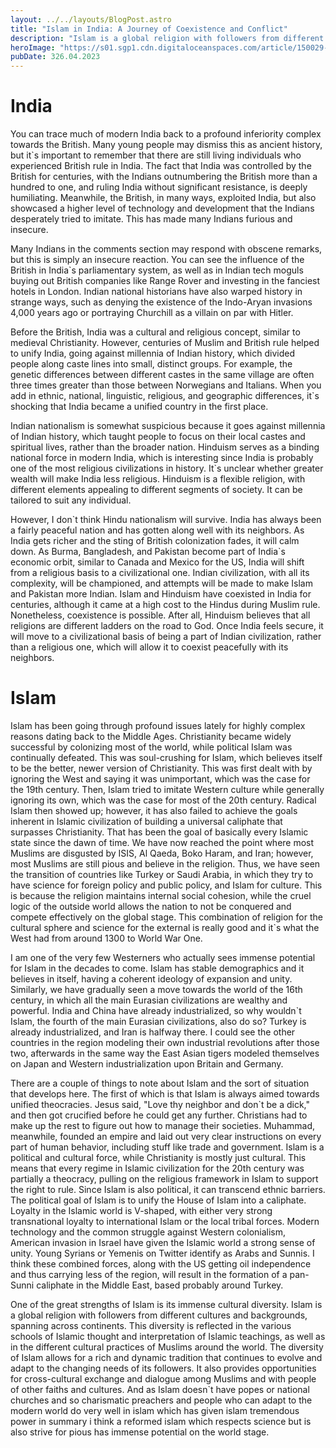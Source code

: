 ```yaml
---
layout: ../../layouts/BlogPost.astro
title: "Islam in India: A Journey of Coexistence and Conflict"
description: "Islam is a global religion with followers from different cultures and backgrounds, spanning across continents. This diversity is reflected in the various schools of Islamic thought and interpretation of Islamic teachings. While Indian nationalism is somewhat suspicious because it goes against millennia of Indian history, which taught people to focus on their local castes and spiritual lives, rather than the broader nation."
heroImage: "https://s01.sgp1.cdn.digitaloceanspaces.com/article/150029-supvjmnfly-1604248576.jpg"
pubDate: 326.04.2023
---
```

# India
You can trace much of modern India back to a profound inferiority complex towards the British. Many young people may dismiss this as ancient history, but it\`s important to remember that there are still living individuals who experienced British rule in India. The fact that India was controlled by the British for centuries, with the Indians outnumbering the British more than a hundred to one, and ruling India without significant resistance, is deeply humiliating. Meanwhile, the British, in many ways, exploited India, but also showcased a higher level of technology and development that the Indians desperately tried to imitate. This has made many Indians furious and insecure.

Many Indians in the comments section may respond with obscene remarks, but this is simply an insecure reaction. You can see the influence of the British in India\`s parliamentary system, as well as in Indian tech moguls buying out British companies like Range Rover and investing in the fanciest hotels in London. Indian national historians have also warped history in strange ways, such as denying the existence of the Indo-Aryan invasions 4,000 years ago or portraying Churchill as a villain on par with Hitler.

Before the British, India was a cultural and religious concept, similar to medieval Christianity. However, centuries of Muslim and British rule helped to unify India, going against millennia of Indian history, which divided people along caste lines into small, distinct groups. For example, the genetic differences between different castes in the same village are often three times greater than those between Norwegians and Italians. When you add in ethnic, national, linguistic, religious, and geographic differences, it\`s shocking that India became a unified country in the first place.

Indian nationalism is somewhat suspicious because it goes against millennia of Indian history, which taught people to focus on their local castes and spiritual lives, rather than the broader nation. Hinduism serves as a binding national force in modern India, which is interesting since India is probably one of the most religious civilizations in history. It\`s unclear whether greater wealth will make India less religious. Hinduism is a flexible religion, with different elements appealing to different segments of society. It can be tailored to suit any individual.

However, I don\`t think Hindu nationalism will survive. India has always been a fairly peaceful nation and has gotten along well with its neighbors. As India gets richer and the sting of British colonization fades, it will calm down. As Burma, Bangladesh, and Pakistan become part of India\`s economic orbit, similar to Canada and Mexico for the US, India will shift from a religious basis to a civilizational one. Indian civilization, with all its complexity, will be championed, and attempts will be made to make Islam and Pakistan more Indian. Islam and Hinduism have coexisted in India for centuries, although it came at a high cost to the Hindus during Muslim rule. Nonetheless, coexistence is possible. After all, Hinduism believes that all religions are different ladders on the road to God. Once India feels secure, it will move to a civilizational basis of being a part of Indian civilization, rather than a religious one, which will allow it to coexist peacefully with its neighbors.

# Islam
Islam has been going through profound issues lately for highly complex reasons dating back to the Middle Ages. Christianity became widely successful by colonizing most of the world, while political Islam was continually defeated. This was soul-crushing for Islam, which believes itself to be the better, newer version of Christianity. This was first dealt with by ignoring the West and saying it was unimportant, which was the case for the 19th century. Then, Islam tried to imitate Western culture while generally ignoring its own, which was the case for most of the 20th century. Radical Islam then showed up; however, it has also failed to achieve the goals inherent in Islamic civilization of building a universal caliphate that surpasses Christianity. That has been the goal of basically every Islamic state since the dawn of time. We have now reached the point where most Muslims are disgusted by ISIS, Al Qaeda, Boko Haram, and Iran; however, most Muslims are still pious and believe in the religion. Thus, we have seen the transition of countries like Turkey or Saudi Arabia, in which they try to have science for foreign policy and public policy, and Islam for culture. This is because the religion maintains internal social cohesion, while the cruel logic of the outside world allows the nation to not be conquered and compete effectively on the global stage. This combination of religion for the cultural sphere and science for the external is really good and it\`s what the West had from around 1300 to World War One.

I am one of the very few Westerners who actually sees immense potential for Islam in the decades to come. Islam has stable demographics and it believes in itself, having a coherent ideology of expansion and unity. Similarly, we have gradually seen a move towards the world of the 16th century, in which all the main Eurasian civilizations are wealthy and powerful. India and China have already industrialized, so why wouldn\`t Islam, the fourth of the main Eurasian civilizations, also do so? Turkey is already industrialized, and Iran is halfway there. I could see the other countries in the region modeling their own industrial revolutions after those two, afterwards in the same way the East Asian tigers modeled themselves on Japan and Western industrialization upon Britain and Germany.

There are a couple of things to note about Islam and the sort of situation that develops here. The first of which is that Islam is always aimed towards unified theocracies. Jesus said, "Love thy neighbor and don\`t be a dick," and then got crucified before he could get any further. Christians had to make up the rest to figure out how to manage their societies. Muhammad, meanwhile, founded an empire and laid out very clear instructions on every part of human behavior, including stuff like trade and government. Islam is a political and cultural force, while Christianity is mostly just cultural. This means that every regime in Islamic civilization for the 20th century was partially a theocracy, pulling on the religious framework in Islam to support the right to rule. Since Islam is also political, it can transcend ethnic barriers. The political goal of Islam is to unify the House of Islam into a caliphate. Loyalty in the Islamic world is V-shaped, with either very strong transnational loyalty to international Islam or the local tribal forces. Modern technology and the common struggle against Western colonialism, American invasion in Israel have given the Islamic world a strong sense of unity. Young Syrians or Yemenis on Twitter identify as Arabs and Sunnis. I think these combined forces, along with the US getting oil independence and thus carrying less of the region, will result in the formation of a pan-Sunni caliphate in the Middle East, based probably around Turkey.

One of the great strengths of Islam is its immense cultural diversity. Islam is a global religion with followers from different cultures and backgrounds, spanning across continents. This diversity is reflected in the various schools of Islamic thought and interpretation of Islamic teachings, as well as in the different cultural practices of Muslims around the world. The diversity of Islam allows for a rich and dynamic tradition that continues to evolve and adapt to the changing needs of its followers. It also provides opportunities for cross-cultural exchange and dialogue among Muslims and with people of other faiths and cultures. And as Islam doesn\`t have popes or national churches and so charismatic preachers and people who can adapt to the modern world do very well in islam which has given islam tremendous power in summary i think a reformed islam which respects science but is also strive for pious has immense potential on the world stage.
